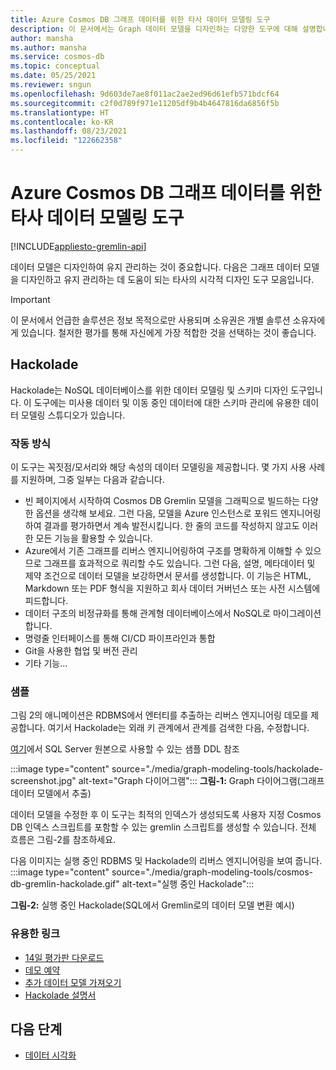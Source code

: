 ```yaml
---
title: Azure Cosmos DB 그래프 데이터를 위한 타사 데이터 모델링 도구
description: 이 문서에서는 Graph 데이터 모델을 디자인하는 다양한 도구에 대해 설명합니다.
author: mansha
ms.author: mansha
ms.service: cosmos-db
ms.topic: conceptual
ms.date: 05/25/2021
ms.reviewer: sngun
ms.openlocfilehash: 9d603de7ae8f011ac2ae2ed96d61efb571bdcf64
ms.sourcegitcommit: c2f0d789f971e11205df9b4b4647816da6856f5b
ms.translationtype: HT
ms.contentlocale: ko-KR
ms.lasthandoff: 08/23/2021
ms.locfileid: "122662358"
---
```

# <a name="third-party-data-modeling-tools-for-azure-cosmos-db-graph-data"></a>Azure Cosmos DB 그래프 데이터를 위한 타사 데이터 모델링 도구

[!INCLUDE[appliesto-gremlin-api](../includes/appliesto-gremlin-api.md)]

데이터 모델은 디자인하여 유지 관리하는 것이 중요합니다. 다음은 그래프 데이터 모델을 디자인하고 유지 관리하는 데 도움이 되는 타사의 시각적 디자인 도구 모음입니다.

> [!IMPORTANT] 
> 이 문서에서 언급한 솔루션은 정보 목적으로만 사용되며 소유권은 개별 솔루션 소유자에게 있습니다. 철저한 평가를 통해 자신에게 가장 적합한 것을 선택하는 것이 좋습니다.

## <a name="hackolade"></a>Hackolade

Hackolade는 NoSQL 데이터베이스를 위한 데이터 모델링 및 스키마 디자인 도구입니다. 이 도구에는 미사용 데이터 및 이동 중인 데이터에 대한 스키마 관리에 유용한 데이터 모델링 스튜디오가 있습니다.

### <a name="how-it-works"></a>작동 방식
이 도구는 꼭짓점/모서리와 해당 속성의 데이터 모델링을 제공합니다.  몇 가지 사용 사례를 지원하며, 그중 일부는 다음과 같습니다.
-   빈 페이지에서 시작하여 Cosmos DB Gremlin 모델을 그래픽으로 빌드하는 다양한 옵션을 생각해 보세요.  그런 다음, 모델을 Azure 인스턴스로 포워드 엔지니어링하여 결과를 평가하면서 계속 발전시킵니다.  한 줄의 코드를 작성하지 않고도 이러한 모든 기능을 활용할 수 있습니다.
-   Azure에서 기존 그래프를 리버스 엔지니어링하여 구조를 명확하게 이해할 수 있으므로 그래프를 효과적으로 쿼리할 수도 있습니다.  그런 다음, 설명, 메타데이터 및 제약 조건으로 데이터 모델을 보강하면서 문서를 생성합니다. 이 기능은 HTML, Markdown 또는 PDF 형식을 지원하고 회사 데이터 거버넌스 또는 사전 시스템에 피드합니다.
-   데이터 구조의 비정규화를 통해 관계형 데이터베이스에서 NoSQL로 마이그레이션합니다.
-   명령줄 인터페이스를 통해 CI/CD 파이프라인과 통합
-   Git을 사용한 협업 및 버전 관리
-   기타 기능...

### <a name="sample"></a>샘플

그림 2의 애니메이션은 RDBMS에서 엔터티를 추출하는 리버스 엔지니어링 데모를 제공합니다. 여기서 Hackolade는 외래 키 관계에서 관계를 검색한 다음, 수정합니다.

[여기](https://github.com/Azure-Samples/northwind-ddl-sample/blob/main/nw.sql)에서 SQL Server 원본으로 사용할 수 있는 샘플 DDL 참조   


:::image type="content" source="./media/graph-modeling-tools/hackolade-screenshot.jpg" alt-text="Graph 다이어그램":::
**그림-1:** Graph 다이어그램(그래프 데이터 모델에서 추출)

데이터 모델을 수정한 후 이 도구는 최적의 인덱스가 생성되도록 사용자 지정 Cosmos DB 인덱스 스크립트를 포함할 수 있는 gremlin 스크립트를 생성할 수 있습니다. 전체 흐름은 그림-2를 참조하세요.

다음 이미지는 실행 중인 RDBMS 및 Hackolade의 리버스 엔지니어링을 보여 줍니다. :::image type="content" source="./media/graph-modeling-tools/cosmos-db-gremlin-hackolade.gif" alt-text="실행 중인 Hackolade":::

**그림-2:** 실행 중인 Hackolade(SQL에서 Gremlin로의 데이터 모델 변환 예시)
### <a name="useful-links"></a>유용한 링크 
-   [14일 평가판 다운로드](https://hackolade.com/download.html)
-   [데모 예약](https://c.x.ai/pdesmarets)
-  [추가 데이터 모델 가져오기](https://hackolade.com/samplemodels.html#cosmosdb)
-  [Hackolade 설명서](https://hackolade.com/help/CosmosDBGremlin.html)

## <a name="next-steps"></a>다음 단계
- [데이터 시각화](/azure/cosmos-db/graph/graph-visualization-partners)

